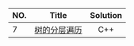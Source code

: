 |NO.| Title |Solution|
|:-- | :--------: |:--------:|
|7|[树的分层遍历](http://www.jiuzhang.com/problem/7/) | C++|
